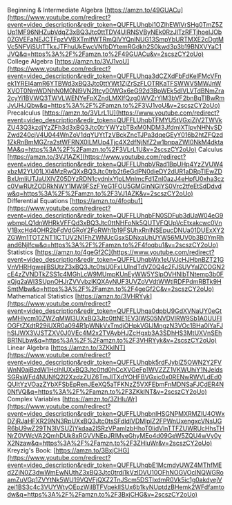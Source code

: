 Beginning & Intermediate Algebra [https://amzn.to/49GUACu](https://www.youtube.com/redirect?event=video_description&redir_token=QUFFLUhqbi1OZlhEWlVrSHg0TmZ5ZUp1MF96NHZubVdqZ3xBQ3Jtc0ttTDV4UlRNSVByNEk0RzJlTzRFTjhoelJOb0ZGVEFaNEJCTFpzVVBXTmlfWTRmQlVYQnlNUG13SmpYbURTMXE2cDgtMVc5NFVjSUtTTkxJTFhuUkEwcVNfbDYtemRGdkh2S0kwd3p3b19BNXVYaC1JVQ&q=https%3A%2F%2Famzn.to%2F49GUACu&v=2scszCY2oUo) College Algebra [https://amzn.to/3VJ1voU](https://www.youtube.com/redirect?event=video_description&redir_token=QUFFLUhqa3dCZXdFbFdKelFMcVFnek1YREl4amR6YTBWd3xBQ3Jtc0ttYWt1ZjZrSzFLOTRKaTFSWWV5MWJnWXVOT0NmWDNhN0M0Nl9VN2Itcy00WGx6eG92d3BpWEk5dlVLVTdBNmZra2cyYi1BVWQ3TWVLWENYeFpXZndLMXlfQzg0WVZrYlM3bVF2bnBqTlBwRmJyUHJQbw&q=https%3A%2F%2Famzn.to%2F3VJ1voU&v=2scszCY2oUo) Precalculus [https://amzn.to/3VLrL1U](https://www.youtube.com/redirect?event=video_description&redir_token=QUFFLUhqbTFMYU5tVGxiZjV2TWVkZU43Q3kzdjYzZFh3d3xBQ3Jtc0trYWYzbTBxM0NDM3JfdmlXTlpvNHNvSDZwd240cjV4U044WnZoV1dqYUYtTzVBckZncTJPa3dqeGEyY016b2htZFQzd1ZkRnBmMGZra2stWFRNX0lLMUp4Tjc4X2dfNjNfZ2w1bnpaZWI0NkM4dktaMA&q=https%3A%2F%2Famzn.to%2F3VLrL1U&v=2scszCY2oUo) Calculus [https://amzn.to/3VJ1AZK](https://www.youtube.com/redirect?event=video_description&redir_token=QUFFLUhqbVRad1BpUHp4YzZVUW4xbzM2YU01LXl4MzRwQXxBQ3Jtc0trb2t6eGdPN0dieDY2dUR1aDRpTlEwZDBxUmliUTJaUXlVZ05DYzRDN1cydnlxYlpLMnlmcFd1ZnI0azJ4eHpfU0xha3czc0VwRUtZODRkNWY1MW9FSzFYeG1FOU5GMGlnNGlYS0Vrc2tfeEtSdDdvdw&q=https%3A%2F%2Famzn.to%2F3VJ1AZK&v=2scszCY2oUo) Differential Equations [https://amzn.to/4foqbu1](https://www.youtube.com/redirect?event=video_description&redir_token=QUFFLUhqbFN0SDFub3dUaW04eG9wbmpLQ1dnWHRkVFFQd3xBQ3Jtc0ttNHFoNk5QUTVFQUpVcEtxakcwc0VnV1BxcHd4OHR2bFdVdGRoY2FoRWh1b19FSUhxRnlNSEpucDNUa01DUExXY2ZGWm1TOTZNT1lCTUV2N1FhZWNUcGsxSDNxaUhUYW56MUV0b3B0YmRhand6Njlfcw&q=https%3A%2F%2Famzn.to%2F4foqbu1&v=2scszCY2oUo) Statistics [https://amzn.to/4geGf2C](https://www.youtube.com/redirect?event=video_description&redir_token=QUFFLUhqbWx1eUVJcHJHbnBZT21GVnVHRHgwejlBSUtzZ3xBQ3Jtc0tsU0FxLUlndTdVZ0Q4c2FJSUVYalZCOGN2cE4zZVNDTkZSS1c4MGhLcW9MUmpKUnEyWW5YSlpOVHNlbTNtemp3b0FxQjg2aWI3SUpnOHJrZVVvbzlKQXAyNUF3UVZoVVdtWWtlRDFPdmRBTk9HSmtMbw&q=https%3A%2F%2Famzn.to%2F4geGf2C&v=2scszCY2oUo) Mathematical Statistics [https://amzn.to/3VHRYyk](https://www.youtube.com/redirect?event=video_description&redir_token=QUFFLUhqa0dpbU9GdXVNaUY0eGtwMHIycm10ZWZqMWl3UXxBQ3Jtc0ttNE1EV3lWS05NVDVIRW9Sb1A0UUFIOGFtZXdtR29iUXR0a094R1pWNkVxTmdjOHpkVGlJMngzN3VOc1BHa0lYaFJhSlJWX3VJSTZXV0J0VEc4M2x2TVAybHJZcHgxb3A3SDhHS3MtUXVnSEhBR1NLbw&q=https%3A%2F%2Famzn.to%2F3VHRYyk&v=2scszCY2oUo) Linear Algebra [https://amzn.to/3ZKklNT](https://www.youtube.com/redirect?event=video_description&redir_token=QUFFLUhqbk5rdFJyblZ5OWN2Y2FVWnN0ajBzdW1HclhlUXxBQ3Jtc0ttd0hCcXVGeFp1WVZZZ1VKWUhiY1NJeldsSGRsWFd4NUNfQ2l2XzdzZUZ6TmJlTXdYOHFBVGxic0x0RENwRWVLdEd0QUItYzVOazZYbXFSbEpRenJEeXQ5aTFKNzZ5VXFEbmFnMDNSaFJCdER4N0NfVQ&q=https%3A%2F%2Famzn.to%2F3ZKklNT&v=2scszCY2oUo) Complex Variables [https://amzn.to/3ZHluWr](https://www.youtube.com/redirect?event=video_description&redir_token=QUFFLUhqbnlHSGNPMXRMZlU4OWxDZjRJaHFXR29NN3RpUXxBQ3Jtc0tsSFdldlVDMlpIZ2FPWnUxengxcVNsUGR6bU9wZ29TN3lVSUZjYkdaa2lSRzVPamlzbHhoT0lidVlnTTFZUWRUcHhsTHNrZ0VWcVA2QmhDUk8xRGVVNEpJRlMyeGhyMEo4d09GeW5ZQU4wVy0yX2Nzaw&q=https%3A%2F%2Famzn.to%2F3ZHluWr&v=2scszCY2oUo) Kreyzig's Book: [https://amzn.to/3BxjCHG](https://www.youtube.com/redirect?event=video_description&redir_token=QUFFLUhqbE1McmdyUWZ4MThfMEd2ZjN0Z3dwWmEwNUthZ3xBQ3Jtc0trdi1kVzlDVU10OFhNOGVOclNQWGRoamZuVGp1ZVYtNk5WU19VQVFjQXZ2TnJScm5DSTlxdmR0Vk5ic1g0akdyejVzei1BS3c4c3VUYWtyOEpzWjlBTFVqeklISUx6b1kyNUptdzBHemk2WFdfamtodw&q=https%3A%2F%2Famzn.to%2F3BxjCHG&v=2scszCY2oUo)